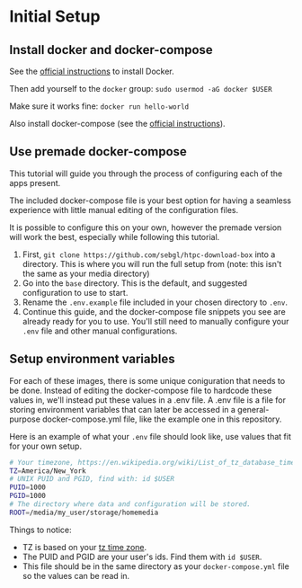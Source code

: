 # Initial Setup

## Install docker and docker-compose

See the [official instructions](https://docs.docker.com/engine/installation/linux/docker-ce/ubuntu/#install-docker-ce-1) to install Docker.

Then add yourself to the `docker` group:
`sudo usermod -aG docker $USER`

Make sure it works fine:
`docker run hello-world`

Also install docker-compose (see the [official instructions](https://docs.docker.com/compose/install/#install-compose)).

## Use premade docker-compose

This tutorial will guide you through the process of configuring each of the apps present.

The included docker-compose file is your best option for having a seamless experience with little manual editing of the configuration files.

It is possible to configure this on your own, however the premade version will work the best, especially while following this tutorial.

1. First, `git clone https://github.com/sebgl/htpc-download-box` into a directory. This is where you will run the full setup from (note: this isn't the same as your media directory)
2. Go into the `base` directory. This is the default, and suggested configuration to use to start.
3. Rename the `.env.example` file included in your chosen directory to `.env`.
4. Continue this guide, and the docker-compose file snippets you see are already ready for you to use. You'll still need to manually configure your `.env` file and other manual configurations.

## Setup environment variables

For each of these images, there is some unique coniguration that needs to be done. Instead of editing the docker-compose file to hardcode these values in, we'll instead put these values in a .env file. A .env file is a file for storing environment variables that can later be accessed in a general-purpose docker-compose.yml file, like the example one in this repository.

Here is an example of what your `.env` file should look like, use values that fit for your own setup.

```bash
# Your timezone, https://en.wikipedia.org/wiki/List_of_tz_database_time_zones
TZ=America/New_York
# UNIX PUID and PGID, find with: id $USER
PUID=1000
PGID=1000
# The directory where data and configuration will be stored.
ROOT=/media/my_user/storage/homemedia
```

Things to notice:

- TZ is based on your [tz time zone](https://en.wikipedia.org/wiki/List_of_tz_database_time_zones).
- The PUID and PGID are your user's ids. Find them with `id $USER`.
- This file should be in the same directory as your `docker-compose.yml` file so the values can be read in.

